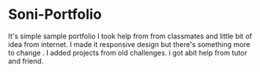 # Soni-Portfolio
It's simple sample portfolio 
I took help from from classmates and little bit of idea from internet.
I made it responsive design but there's something more to change .
I added projects from old challenges.
i got abit help from tutor and friend.
